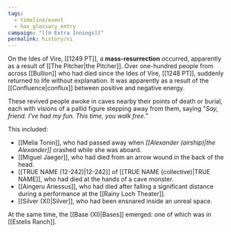 ```yaml
---
tags:
  - timeline/event
  - has_glossary_entry
campaign: "[[⍟ Extra Innings]]"
permalink: history/xi
---
```


On the Ides of Vire, [[1249 PT]], a **mass-resurrection** occurred, apparently as a result of [[The Pitcher|the Pitcher]]. Over one-hundred people from across [[Bullion]] who had died since the Ides of Vire, [[1248 PT]], suddenly returned to life without explanation. It was apparently as a result of the [[Confluence|conflux]] between positive and negative energy.

These revived people awoke in caves nearby their points of death or burial, each with visions of a pallid figure stepping away from them, saying "*Say, friend. I've had my fun. This time, you walk free.*"

This included:
* [[Melia Tonin]], who had passed away when *[[Alexander (airship)|the Alexander]]* crashed while she was aboard.
* [[Miguel Jaeger]], who had died from an arrow wound in the back of the head.
* [[TRUE NAME (12-242)|12-242]] of [[TRUE NAME (collective)|TRUE NAME]], who had died at the hands of a cave monster.
* [[Aingeru Ariessus]], who had died after falling a significant distance during a performance at the [[Rainy Loch Theater]].
* [[Silver (XI)|Silver]], who had been ensnared inside an unreal space.

At the same time, the [[Base (XI)|Bases]] emerged: one of which was in [[Estelis Ranch]].